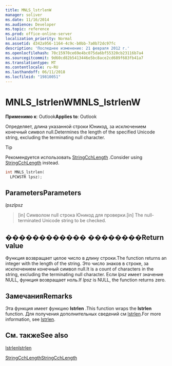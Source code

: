 ```yaml
---
title: MNLS_lstrlenW
manager: soliver
ms.date: 11/16/2014
ms.audience: Developer
ms.topic: reference
ms.prod: office-online-server
localization_priority: Normal
ms.assetid: d342a956-1164-4c9c-b0bb-7a0b72dc97fc
description: 'Последнее изменение: 21 февраля 2012 г.'
ms.openlocfilehash: 70c15970ce69e4bc075da6bf55320cb23116b7a4
ms.sourcegitcommit: 9d60cd82b5413446e5bc8ace2cd689f683fb41a7
ms.translationtype: MT
ms.contentlocale: ru-RU
ms.lasthandoff: 06/11/2018
ms.locfileid: "19810051"
---
```

# <a name="mnlslstrlenw"></a><span data-ttu-id="8acbd-103">MNLS_lstrlenW</span><span class="sxs-lookup"><span data-stu-id="8acbd-103">MNLS_lstrlenW</span></span>

  
  
<span data-ttu-id="8acbd-104">**Применимо к**: Outlook</span><span class="sxs-lookup"><span data-stu-id="8acbd-104">**Applies to**: Outlook</span></span> 
  
<span data-ttu-id="8acbd-105">Определяет, длина указанной строки Юникод, за исключением конечный символ null.</span><span class="sxs-lookup"><span data-stu-id="8acbd-105">Determines the length of the specified Unicode string, excluding the terminating null character.</span></span>
  
> [!TIP]
> <span data-ttu-id="8acbd-106">Рекомендуется использовать [StringCchLength](http://msdn.microsoft.com/ru-ru/library/ms647539%28VS.85%29.aspx) .</span><span class="sxs-lookup"><span data-stu-id="8acbd-106">Consider using [StringCchLength](http://msdn.microsoft.com/ru-ru/library/ms647539%28VS.85%29.aspx) instead.</span></span> 
  
```cpp
int MNLS_lstrlen(
  LPCWSTR lpsz);
```

## <a name="parameters"></a><span data-ttu-id="8acbd-107">Parameters</span><span class="sxs-lookup"><span data-stu-id="8acbd-107">Parameters</span></span>

 <span data-ttu-id="8acbd-108">_lpsz_</span><span class="sxs-lookup"><span data-stu-id="8acbd-108">_lpsz_</span></span>
  
> <span data-ttu-id="8acbd-109">[in] Символом null строка Юникод для проверки.</span><span class="sxs-lookup"><span data-stu-id="8acbd-109">[in] The null-terminated Unicode string to be checked.</span></span>
    
## <a name="return-value"></a><span data-ttu-id="8acbd-110">������������ ��������</span><span class="sxs-lookup"><span data-stu-id="8acbd-110">Return value</span></span>

<span data-ttu-id="8acbd-111">Функция возвращает целое число в длину строки.</span><span class="sxs-lookup"><span data-stu-id="8acbd-111">The function returns an integer with the length of the string.</span></span> <span data-ttu-id="8acbd-112">Это число знаков в строке, за исключением конечный символ null.</span><span class="sxs-lookup"><span data-stu-id="8acbd-112">It is a count of characters in the string, excluding the terminating null character.</span></span> <span data-ttu-id="8acbd-113">Если _lpsz_ имеет значение NULL, функция возвращает ноль.</span><span class="sxs-lookup"><span data-stu-id="8acbd-113">If  _lpsz_ is NULL, the function returns zero.</span></span> 
  
## <a name="remarks"></a><span data-ttu-id="8acbd-114">Замечания</span><span class="sxs-lookup"><span data-stu-id="8acbd-114">Remarks</span></span>

<span data-ttu-id="8acbd-115">Эта функция имеет функцию **lstrlen** .</span><span class="sxs-lookup"><span data-stu-id="8acbd-115">This function wraps the **lstrlen** function.</span></span> <span data-ttu-id="8acbd-116">Для получения дополнительных сведений см [lstrlen](http://msdn.microsoft.com/ru-ru/library/ms647492%28VS.85%29.aspx).</span><span class="sxs-lookup"><span data-stu-id="8acbd-116">For more information, see [lstrlen](http://msdn.microsoft.com/ru-ru/library/ms647492%28VS.85%29.aspx).</span></span>
  
## <a name="see-also"></a><span data-ttu-id="8acbd-117">См. также</span><span class="sxs-lookup"><span data-stu-id="8acbd-117">See also</span></span>



[<span data-ttu-id="8acbd-118">lstrlen</span><span class="sxs-lookup"><span data-stu-id="8acbd-118">lstrlen</span></span>](http://msdn.microsoft.com/ru-ru/library/ms647492%28VS.85%29.aspx)
  
[<span data-ttu-id="8acbd-119">StringCchLength</span><span class="sxs-lookup"><span data-stu-id="8acbd-119">StringCchLength</span></span>](http://msdn.microsoft.com/ru-ru/library/ms647539%28VS.85%29.aspx)

